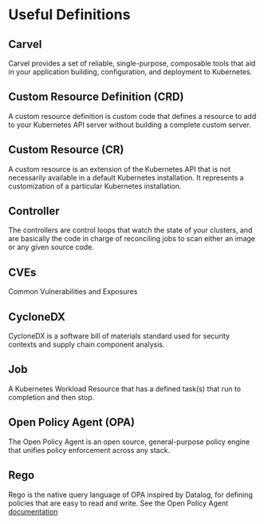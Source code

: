 # Useful Definitions

## Carvel
Carvel provides a set of reliable, single-purpose, composable tools that aid in your application building, configuration, and deployment to Kubernetes.

## Custom Resource Definition (CRD)
A custom resource definition is custom code that defines a resource to add to your Kubernetes API server without building a complete custom server.

## Custom Resource (CR)
A custom resource is an extension of the Kubernetes API that is not necessarily available in a default Kubernetes installation. It represents a customization of a particular Kubernetes installation.

## Controller
The controllers are control loops that watch the state of your clusters, and are basically the code in charge of reconciling jobs to scan either an image or any given source code.

## CVEs
Common Vulnerabilities and Exposures

## CycloneDX
CycloneDX is a software bill of materials standard used for security contexts and supply chain component analysis.

## Job
A Kubernetes Workload Resource that has a defined task(s) that run to completion and then stop.

## Open Policy Agent (OPA)
The Open Policy Agent is an open source, general-purpose policy engine that unifies policy enforcement across any stack.

## Rego
Rego is the native query language of OPA inspired by Datalog, for defining policies that are easy to read and write.
See the Open Policy Agent [documentation](https://www.openpolicyagent.org/docs/latest/policy-language/)
